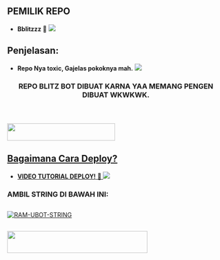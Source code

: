 
## PEMILIK REPO
* **Bblitzzz** 🦔
[<img src="https://telegra.ph/file/b3d31a9d6ee7f0a8ffb51.jpg">](https://t.me/Bblitzzz)

## Penjelasan:
* **Repo Nya toxic, Gajelas pokoknya mah.** 
[<img src="https://telegra.ph/file/b3d31a9d6ee7f0a8ffb51.jpg">](https://t.me/Bblitzzz)


<h3 align="center">REPO BLITZ BOT DIBUAT KARNA YAA MEMANG PENGEN DIBUAT WKWKWK.</h3>
<p align="center">&nbsp;</p>

### <a href="https://t.me/Bblitzzz"><img src="https://img.shields.io/badge/OWNER%20BLITZ%20BOT%20-blue?style=flat&logo=Telegram" width="250" height="40.100" />


## Bagaimana Cara Deploy?


* **VIDEO TUTORIAL DEPLOY!** 🔧
[<img src="https://media.giphy.com/media/XD4BoRtenzE1eTIHzZ/giphy.gif">](https://t.me/UserbotChannel/36)

### AMBIL STRING DI BAWAH INI:

##
[![RAM-UBOT-STRING](https://replit.com/badge/github/@ramadhani892/RAM-UBOT)](https://replit.com/@ramadhani892/RAM-UBOT-STRING)
##
<a href="https://heroku.com/deploy?template=https://github.com/ramadhani892/RAM-UBOT.git"><img src="https://img.shields.io/badge/DEPLOY%20RAM%20UBOT%20DI%20HEROKU-red?style=flat&logo=Heroku" width="325" height="50.100" />

<br>
</p>
